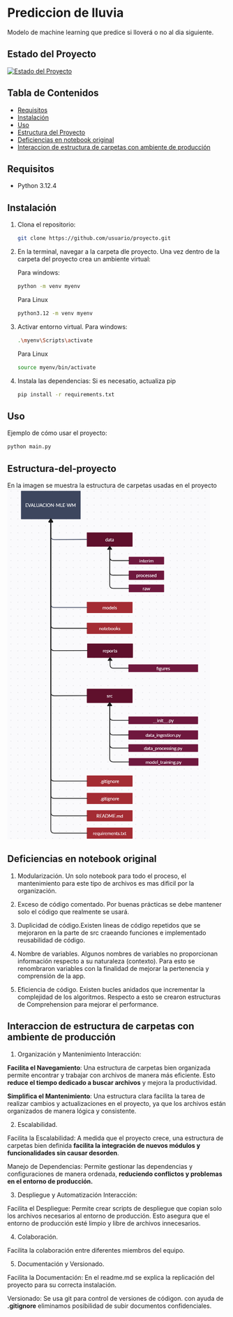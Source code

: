 # Prediccion de lluvia

Modelo de machine learning que predice si lloverá o no al dia siguiente.

## Estado del Proyecto

[![Estado del Proyecto](https://img.shields.io/badge/estado-en%20desarrollo-yellow)](URL)

## Tabla de Contenidos

- [Requisitos](#requisitos)
- [Instalación](#instalación)
- [Uso](#uso)
- [Estructura del Proyecto](#Estructura-del-proyecto)
- [Deficiencias en notebook original](#Deficiencias-en-notebook-original)
- [Interaccion de estructura de carpetas con ambiente de producción](#DInteraccion-de-estructura-de-carpetas-con-ambiente-de-producción)



## Requisitos

- Python 3.12.4

## Instalación

1. Clona el repositorio:
    ```bash
    git clone https://github.com/usuario/proyecto.git
    ```
2. En la terminal, navegar a la carpeta dle proyecto. Una vez dentro de la carpeta del proyecto crea un ambiente virtual:

    Para windows:
    ```bash
    python -m venv myenv
    ```
    Para Linux
     ```bash
    python3.12 -m venv myenv
    ```
3. Activar entorno virtual.
     Para windows:
    ```bash
    .\myenv\Scripts\activate
    ```
    Para Linux
     ```bash
    source myenv/bin/activate
    ```
4. Instala las dependencias:
    Si es necesatio, actualiza pip

    ```bash
    pip install -r requirements.txt
    ```



## Uso

Ejemplo de cómo usar el proyecto:

```bash
python main.py
```

## Estructura-del-proyecto
En la imagen se muestra la estructura de carpetas usadas en el proyecto
![Estructura del Proyecto](reports/figures/project_structure.png)

## Deficiencias en notebook original

1. Modularización. Un solo notebook para todo el proceso, el mantenimiento para este tipo de archivos es mas dificil por la organización.

2. Exceso de código comentado. Por buenas prácticas se debe mantener solo el código que realmente se usará.

3. Duplicidad de código.Existen lineas de código repetidos que se mejoraron en la parte de src craeando funciones e implementado reusabilidad de código.

4. Nombre de variables. Algunos nombres de variables no proporcionan información respecto a su naturaleza (contexto). Para esto se renombraron variables con la finalidad de mejorar la pertenencia y comprensión de la app.

5. Eficiencia de código. Existen bucles anidados que incrementar la complejidad de los algoritmos. Respecto a esto se crearon estructuras de Comprehension para mejorar el performance.

## Interaccion de estructura de carpetas con ambiente de producción

1. Organización y Mantenimiento
Interacción:

**Facilita el Navegamiento**: Una estructura de carpetas bien organizada permite encontrar y trabajar con archivos de manera más eficiente. Esto **reduce el tiempo dedicado a buscar archivos** y mejora la productividad.

**Simplifica el Mantenimiento**: Una estructura clara facilita la tarea de realizar cambios y actualizaciones en el proyecto, ya que los archivos están organizados de manera lógica y consistente.

2. Escalabilidad.

Facilita la Escalabilidad: A medida que el proyecto crece, una estructura de carpetas bien definida **facilita la integración de nuevos módulos y funcionalidades sin causar desorden**.

Manejo de Dependencias: Permite gestionar las dependencias y configuraciones de manera ordenada, **reduciendo conflictos y problemas en el entorno de producción.**

3. Despliegue y Automatización
Interacción:

Facilita el Despliegue: Permite crear scripts de despliegue que copian solo los archivos necesarios al entorno de producción. Esto asegura que el entorno de producción esté limpio y libre de archivos innecesarios.

4. Colaboración.

Facilita la colaboración entre diferentes miembros del equipo.

5. Documentación y Versionado.

Facilita la Documentación: En el readme.md se explica la replicación del proyecto para su correcta instalación.

Versionado: Se usa git para control de versiones de códigon. con ayuda de **.gitignore** eliminamos posibilidad de subir documentos confidenciales.